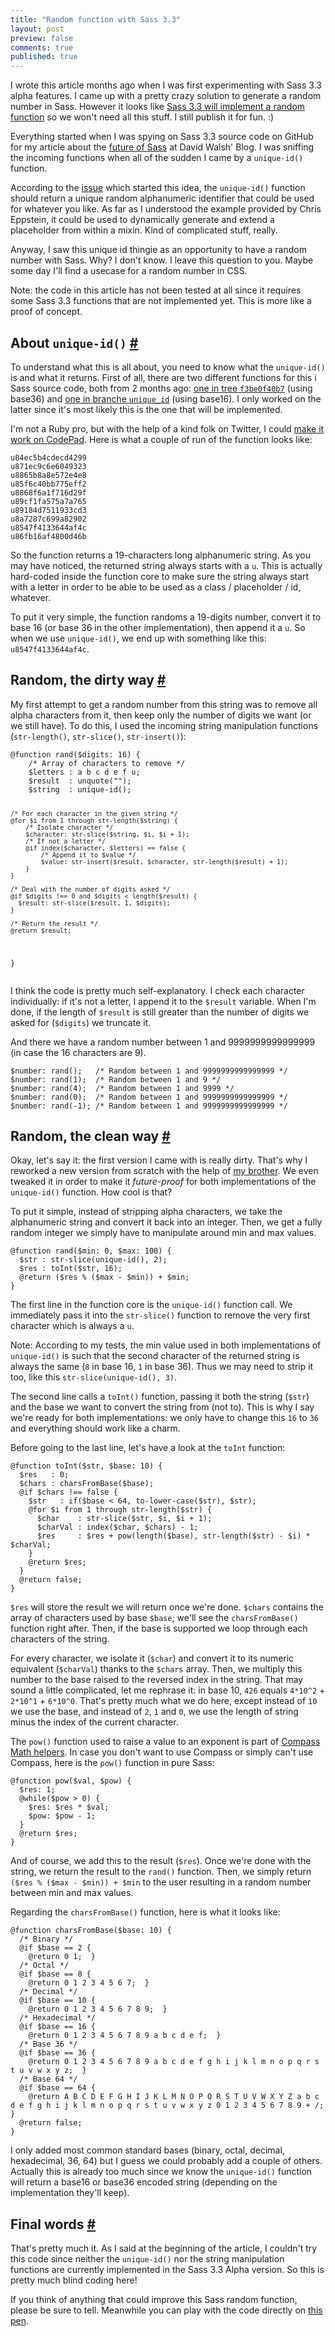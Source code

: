 ```yaml
---
title: "Random function with Sass 3.3"
layout: post
preview: false
comments: true
published: true
---
```

<section>
<p class="explanation">I wrote this article months ago when I was first experimenting with Sass 3.3 alpha features. I came up with a pretty crazy solution to generate a random number in Sass. However it looks like <a href="https://github.com/nex3/sass/pull/968">Sass 3.3 will implement a random function</a> so we won't need all this stuff. I still publish it for fun. :)</p>
<p>Everything started when I was spying on Sass 3.3 source code on GitHub for my article about the <a href="http://davidwalsh.name/future-sass">future of Sass</a> at David Walsh' Blog. I was sniffing the incoming functions when all of the sudden I came by a <code>unique-id()</code> function.</p>
<p>According to the <a href="https://github.com/nex3/sass/issues/771">issue</a> which started this idea, the <code>unique-id()</code> function should return a unique random alphanumeric identifier that could be used for whatever you like. As far as I understood the example provided by Chris Eppstein, it could be used to dynamically generate and extend a placeholder from within a mixin. Kind of complicated stuff, really.</p>
<p>Anyway, I saw this unique id thingie as an opportunity to have a random number with Sass. Why? I don't know. I leave this question to you. Maybe some day I'll find a usecase for a random number in CSS.</p>
<p class="note">Note: the code in this article has not been tested at all since it requires some Sass 3.3 functions that are not implemented yet. This is more like a proof of concept.</p>
</section>
<section id="unique-id">
<h2>About <code>unique-id()</code> <a href="#unique-id">#</a></h2>
<p>To understand what this is all about, you need to know what the <code>unique-id()</code> is and what it returns. First of all, there are two different functions for this i Sass source code, both from 2 months ago: <a href="https://github.com/nex3/sass/blob/f3be0f40b7c5072635b2d6dab772f2c29e8d629a/lib/sass/script/functions.rb#L1645">one in tree <code>f3be0f40b7</code></a> (using base36) and <a href="https://github.com/nex3/sass/blob/unique_id/lib/sass/script/functions.rb#L1645">one in branche <code>unique_id</code></a> (using base16). I only worked on the latter since it's most likely this is the one that will be implemented.</p>
<p>I'm not a Ruby pro, but with the help of a kind folk on Twitter, I could <a href='http://codepad.org/lojd8zLH'>make it work on CodePad</a>. Here is what a couple of run of the function looks like:</p>
<pre><code>u84ec5b4cdecd4299
u871ec9c6e6049323
u8865b8a8e572e4e8
u85f6c40bb775eff2
u8868f6a1f716d29f
u89cf1fa575a7a765
u89184d7511933cd3
u8a7287c699a82902
u8547f4133644af4c
u86fb16af4800d46b</code></pre>
<p>So the function returns a 19-characters long alphanumeric string. As you may have noticed, the returned string always starts with a <code>u</code>. This is actually hard-coded inside the function core to make sure the string always start with a letter in order to be able to be used as a class / placeholder / id, whatever.</p>
<p>To put it very simple, the function randoms a 19-digits number, convert it to base 16 (or base 36 in the other implementation), then append it a <code>u</code>. So when we use <code>unique-id()</code>, we end up with something like this: <code>u8547f4133644af4c</code>.</p>
</section>
<section id="rand-v1">
<h2>Random, the dirty way <a href="#rand-v1">#</a></h2>
<p>My first attempt to get a random number from this string was to remove all alpha characters from it, then keep only the number of digits we want (or we still have). To do this, I used the incoming string manipulation functions (<code>str-length()</code>, <code>str-slice()</code>, <code>str-insert()</code>):</p>
<pre class="language-scss"><code>@function rand($digits: 16) {
    /* Array of characters to remove */
    $letters : a b c d e f u;
    $result  : unquote("");
    $string  : unique-id();

    /* For each character in the given string */
    @for $i from 1 through str-length($string) {
        /* Isolate character */
        $character: str-slice($string, $i, $i + 1);
        /* If not a letter */
        @if index($character, $letters) == false {
            /* Append it to $value */
            $value: str-insert($result, $character, str-length($result) + 1);
        }
    }

    /* Deal with the number of digits asked */
    @if $digits !== 0 and $digits < length($result) {
      $result: str-slice($result, 1, $digits);
    }

    /* Return the result */
    @return $result;
}</code></pre>
<p>I think the code is pretty much self-explanatory. I check each character individually: if it's not a letter, I append it to the <code>$result</code> variable. When I'm done, if the length of <code>$result</code> is still greater than the number of digits we asked for (<code>$digits</code>) we truncate it.</p>
<p>And there we have a random number between 1 and 9999999999999999 (in case the 16 characters are 9).</p>
<pre class="language-scss"><code>$number: rand();   /* Random between 1 and 9999999999999999 */
$number: rand(1);  /* Random between 1 and 9 */
$number: rand(4);  /* Random between 1 and 9999 */
$number: rand(0);  /* Random between 1 and 9999999999999999 */
$number: rand(-1); /* Random between 1 and 9999999999999999 */
</code></pre>
</section>
<section id="rand-v2">
<h2>Random, the clean way <a href="#rand-v2">#</a></h2>
<p>Okay, let's say it: the first version I came with is really dirty. That's why I reworked a new version from scratch with the help of <a href="https://twitter.com/l_giraudel">my brother</a>. We even tweaked it in order to make it <em>future-proof</em> for both implementations of the <code>unique-id()</code> function. How cool is that?</p>
<p>To put it simple, instead of stripping alpha characters, we take the alphanumeric string and convert it back into an integer. Then, we get a fully random integer we simply have to manipulate around min and max values.</p>
<pre class="language-scss"><code>@function rand($min: 0, $max: 100) {
  $str : str-slice(unique-id(), 2);
  $res : toInt($str, 16);
  @return ($res % ($max - $min)) + $min;
}</code></pre>
<p>The first line in the function core is the <code>unique-id()</code> function call. We immediately pass it into the <code>str-slice()</code> function to remove the very first character which is always a <code>u</code>.</p>
<p class="note">Note: According to my tests, the min value used in both implementations of <code>unique-id()</code> is such that the second character of the returned string is always the same (<code>8</code> in base 16, <code>1</code> in base 36). Thus we may need to strip it too, like this <code>str-slice(unique-id(), 3)</code>.</p>
<p>The second line calls a <code>toInt()</code> function, passing it both the string (<code>$str</code>) and the base we want to convert the string from (not to). This is why I say we're ready for both implementations: we only have to change this <code>16</code> to <code>36</code> and everything should work like a charm.</p>
<p>Before going to the last line, let's have a look at the <code>toInt</code> function:</p>
<pre class="language-scss"><code>@function toInt($str, $base: 10) {
  $res   : 0;
  $chars : charsFromBase($base);
  @if $chars !== false {
    $str   : if($base < 64, to-lower-case($str), $str);
    @for $i from 1 through str-length($str) {
      $char    : str-slice($str, $i, $i + 1);
      $charVal : index($char, $chars) - 1;
      $res     : $res + pow(length($base), str-length($str) - $i) * $charVal;
    }
    @return $res;
  }
  @return false;
}</code></pre>
<p><code>$res</code> will store the result we will return once we're done. <code>$chars</code> contains the array of characters used by base <code>$base</code>; we'll see the <code>charsFromBase()</code> function right after. Then, if the base is supported we loop through each characters of the string.</p>
<p>For every character, we isolate it (<code>$char</code>) and convert it to its numeric equivalent (<code>$charVal</code>) thanks to the <code>$chars</code> array. Then, we multiply this number to the base raised to the reversed index in the string. That may sound a little complicated, let me rephrase it: in base 10, <code>426</code> equals <code>4*10^2</code> + <code>2*10^1</code> + <code>6*10^0</code>. That's pretty much what we do here, except instead of <code>10</code> we use the base, and instead of <code>2</code>, <code>1</code> and <code>0</code>, we use the length of string minus the index of the current character.</p>
<p>The <code>pow()</code> function used to raise a value to an exponent is part of <a href="http://compass-style.org/reference/compass/helpers/math/">Compass Math helpers</a>. In case you don't want to use Compass or simply can't use Compass, here is the <code>pow()</code> function in pure Sass:</p>
<pre class="language-scss"><code>@function pow($val, $pow) {
  $res: 1;
  @while($pow > 0) {
    $res: $res * $val;
    $pow: $pow - 1;
  }
  @return $res;
}</code></pre>
<p>And of course, we add this to the result (<code>$res</code>). Once we're done with the string, we return the result to the <code>rand()</code> function. Then, we simply return <code>($res % ($max - $min)) + $min</code> to the user resulting in a random number between min and max values.</p>
<p>Regarding the <code>charsFromBase()</code> function, here is what it looks like:</p>
<pre class="language-scss"><code>@function charsFromBase($base: 10) {
  /* Binary */
  @if $base == 2 {
    @return 0 1;  }
  /* Octal */
  @if $base == 8 {
    @return 0 1 2 3 4 5 6 7;  }
  /* Decimal */
  @if $base == 10 {
    @return 0 1 2 3 4 5 6 7 8 9;  }
  /* Hexadecimal */
  @if $base == 16 {
    @return 0 1 2 3 4 5 6 7 8 9 a b c d e f;  }
  /* Base 36 */
  @if $base == 36 {
    @return 0 1 2 3 4 5 6 7 8 9 a b c d e f g h i j k l m n o p q r s t u v w x y z;  }
  /* Base 64 */
  @if $base == 64 {
    @return A B C D E F G H I J K L M N O P Q R S T U V W X Y Z a b c d e f g h i j k l m n o p q r s t u v w x y z 0 1 2 3 4 5 6 7 8 9 + /;  }
  @return false;
}</code></pre>
<p>I only added most common standard bases (binary, octal, decimal, hexadecimal, 36, 64) but I guess we could probably add a couple of others. Actually this is already too much since we know the <code>unique-id()</code> function will return a base16 or base36 encoded string (depending on the implementation they'll keep).</p>
</section>
<section id="final-words">
<h2>Final words <a href="#final-words">#</a></h2>
<p>That's pretty much it. As I said at the beginning of the article, I couldn't try this code since neither the <code>unique-id()</code> nor the string manipulation functions are currently implemented in the Sass 3.3 Alpha version. So this is pretty much blind coding here!</p>
<p>If you think of anything that could improve this Sass random function, please be sure to tell. Meanwhile you can play with the code directly on <a href="http://codepen.io/HugoGiraudel/pen/ohscb">this pen</a>.</p>
</section>
